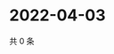 # 2022-04-03

共 0 条

<!-- BEGIN WEIBO -->
<!-- 最后更新时间 Sun Apr 03 2022 02:17:41 GMT+0800 (China Standard Time) -->

<!-- END WEIBO -->
